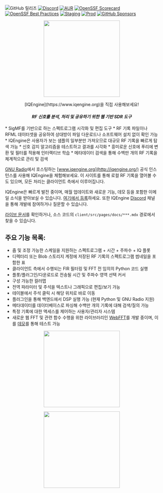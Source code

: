 ![GitHub 릴리즈](https://img.shields.io/github/v/release/IQEngine/IQEngine)
[![Discord](https://img.shields.io/discord/1063315697498853498?label=Discord)](https://discord.gg/k7C8kp3b76)
[![AUR](https://img.shields.io/github/license/IQEngine/IQEngine)](https://github.com/IQEngine/IQEngine/blob/main/LICENSE)
[![OpenSSF Scorecard](https://api.securityscorecards.dev/projects/github.com/IQEngine/IQEngine/badge)](https://securityscorecards.dev/viewer/?uri=github.com/IQEngine/IQEngine)
[![OpenSSF Best Practices](https://bestpractices.coreinfrastructure.org/projects/7730/badge)](https://bestpractices.coreinfrastructure.org/projects/7730)
[![Staging](https://img.shields.io/github/actions/workflow/status/IQEngine/IQEngine/periodic_test_of_staging.yml?label=staging)](https://staging.iqengine.org)
[![Prod](https://img.shields.io/github/actions/workflow/status/IQEngine/IQEngine/periodic_test_of_prod.yml?label=prod)](https://iqengine.org)
[![GitHub Sponsors](https://img.shields.io/github/sponsors/IQEngine)](https://github.com/sponsors/IQEngine)

<p align="center">
  <img width=250 src="client/public/IQEngine_Black.svg" />
</p>

<p align="center">[IQEngine](https://www.iqengine.org)을 직접 사용해보세요!</p>
<h4 style="text-align: center;"><i>RF 신호를 분석, 처리 및 공유하기 위한 웹 기반 SDR 도구</i></h4>
* SigMF를 기반으로 하는 스펙트로그램 시각화 및 편집 도구
* RF 기록 파일이나 RFML 데이터셋을 공유하여 상대방이 파일 다운로드나 소프트웨어 설치 없이 확인 가능
* IQEngine은 사용자가 보는 샘플의 일부분만 가져오므로 대규모 RF 기록을 빠르게 탐색 가능
* 신호 감지 알고리즘을 테스트하고 결과를 시각화
* 흥미로운 신호에 푸리에 변환 및 필터를 적용해 인터랙티브 학습
* 메타데이터 검색을 통해 수백만 개의 RF 기록을 체계적으로 관리 및 검색

[GNU Radio](https://www.gnuradio.org/)에서 호스팅하는 [www.iqengine.org](http://iqengine.org/) 공식 인스턴스를 사용해 IQEngine을 체험해보세요. 이 사이트를 통해 로컬 RF 기록을 열어볼 수도 있으며, 모든 처리는 클라이언트 측에서 이루어집니다.

IQEngine은 빠르게 발전 중이며, 매월 업데이트와 새로운 기능, 데모 등을 포함한 이메일 소식을 받아보실 수 있습니다. [여기에서 등록](https://dashboard.mailerlite.com/forms/299501/77960409531811734/share)하세요. 또한 IQEngine [Discord](https://discord.gg/k7C8kp3b76) 채널을 통해 개발에 참여하거나 질문할 수 있습니다.

[라이브 문서](https://staging.iqengine.org/docs)를 확인하거나, 소스 코드의 `client/src/pages/docs/***.mdx` 경로에서 찾을 수 있습니다.

## 주요 기능 목록:

* 줌 및 조정 가능한 스케일을 지원하는 스펙트로그램 + 시간 + 주파수 + IQ 플롯
* 디렉터리 또는 Blob 스토리지 계정에 저장된 RF 기록의 스펙트로그램 썸네일을 포함한 표
* 클라이언트 측에서 수행되는 FIR 필터링 및 FFT 전 임의의 Python 코드 실행
* 플롯/플러그인/다운로드로 전송될 시간 및 주파수 영역 선택 커서
* 구성 가능한 컬러맵
* 전역 파라미터 및 주석을 텍스트나 그래픽으로 편집/보기 가능
* 테이블에서 주석 클릭 시 해당 위치로 바로 이동
* 플러그인을 통해 백엔드에서 DSP 실행 가능 (현재 Python 및 GNU Radio 지원)
* 메타데이터를 데이터베이스로 파싱해 수백만 개의 기록에 대해 검색/질의 가능
* 특정 기록에 대한 액세스를 제어하는 사용자/관리자 시스템
* 새로운 웹 FFT 및 관련 함수 수행을 위한 라이브러리인 [WebFFT](https://www.npmjs.com/package/webfft)를 개발 중이며, 이를 [데모](https://webfft.com/)를 통해 테스트 가능

<p align="center"><img width=250 src="client/public/microsoft-logo.svg" /></p>

<p align="center"><a href="https://www.qoherent.ai/"><img width=250 src="client/public/clogo-black.png" /></a></p>
